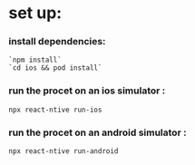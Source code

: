 # set up:
### install dependencies:
    `npm install`
    `cd ios && pod install`
### run the procet on an ios simulator :
  `npx react-ntive run-ios`

### run the procet on an android simulator :
  `npx react-ntive run-android`
